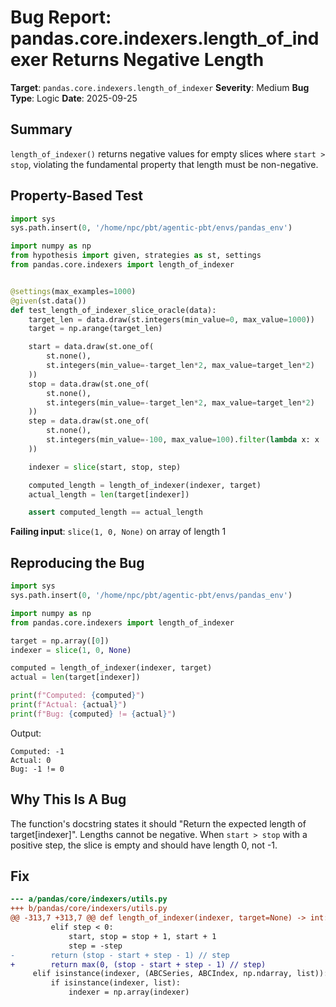 # Bug Report: pandas.core.indexers.length_of_indexer Returns Negative Length

**Target**: `pandas.core.indexers.length_of_indexer`
**Severity**: Medium
**Bug Type**: Logic
**Date**: 2025-09-25

## Summary

`length_of_indexer()` returns negative values for empty slices where `start > stop`, violating the fundamental property that length must be non-negative.

## Property-Based Test

```python
import sys
sys.path.insert(0, '/home/npc/pbt/agentic-pbt/envs/pandas_env')

import numpy as np
from hypothesis import given, strategies as st, settings
from pandas.core.indexers import length_of_indexer


@settings(max_examples=1000)
@given(st.data())
def test_length_of_indexer_slice_oracle(data):
    target_len = data.draw(st.integers(min_value=0, max_value=1000))
    target = np.arange(target_len)

    start = data.draw(st.one_of(
        st.none(),
        st.integers(min_value=-target_len*2, max_value=target_len*2)
    ))
    stop = data.draw(st.one_of(
        st.none(),
        st.integers(min_value=-target_len*2, max_value=target_len*2)
    ))
    step = data.draw(st.one_of(
        st.none(),
        st.integers(min_value=-100, max_value=100).filter(lambda x: x != 0)
    ))

    indexer = slice(start, stop, step)

    computed_length = length_of_indexer(indexer, target)
    actual_length = len(target[indexer])

    assert computed_length == actual_length
```

**Failing input**: `slice(1, 0, None)` on array of length 1

## Reproducing the Bug

```python
import sys
sys.path.insert(0, '/home/npc/pbt/agentic-pbt/envs/pandas_env')

import numpy as np
from pandas.core.indexers import length_of_indexer

target = np.array([0])
indexer = slice(1, 0, None)

computed = length_of_indexer(indexer, target)
actual = len(target[indexer])

print(f"Computed: {computed}")
print(f"Actual: {actual}")
print(f"Bug: {computed} != {actual}")
```

Output:
```
Computed: -1
Actual: 0
Bug: -1 != 0
```

## Why This Is A Bug

The function's docstring states it should "Return the expected length of target[indexer]". Lengths cannot be negative. When `start > stop` with a positive step, the slice is empty and should have length 0, not -1.

## Fix

```diff
--- a/pandas/core/indexers/utils.py
+++ b/pandas/core/indexers/utils.py
@@ -313,7 +313,7 @@ def length_of_indexer(indexer, target=None) -> int:
         elif step < 0:
             start, stop = stop + 1, start + 1
             step = -step
-        return (stop - start + step - 1) // step
+        return max(0, (stop - start + step - 1) // step)
     elif isinstance(indexer, (ABCSeries, ABCIndex, np.ndarray, list)):
         if isinstance(indexer, list):
             indexer = np.array(indexer)
```